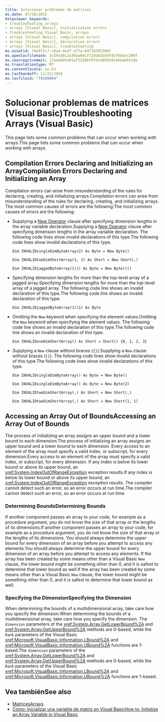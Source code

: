 ```yaml
---
title: Solucionar problemas de matrices
ms.date: 07/20/2015
helpviewer_keywords:
- troubleshooting arrays
- arrays [Visual Basic], initialization errors
- troubleshooting Visual Basic, arrays
- arrays [Visual Basic], compilation errors
- arrays [Visual Basic], declaration errors
- arrays [Visual Basic], troubleshooting
ms.assetid: f4e971c7-c0a4-4ed7-a77a-8d71039f266f
ms.openlocfilehash: 3c50c68c2a39aa04cff2dd43b5dfde709aec290f
ms.sourcegitcommit: 17ee6605e01ef32506f8fdc686954244ba6911de
ms.translationtype: MT
ms.contentlocale: es-ES
ms.lasthandoff: 11/22/2019
ms.locfileid: "74349064"
---
```

# <a name="troubleshooting-arrays-visual-basic"></a><span data-ttu-id="f8a1a-102">Solucionar problemas de matrices (Visual Basic)</span><span class="sxs-lookup"><span data-stu-id="f8a1a-102">Troubleshooting Arrays (Visual Basic)</span></span>
<span data-ttu-id="f8a1a-103">This page lists some common problems that can occur when working with arrays.</span><span class="sxs-lookup"><span data-stu-id="f8a1a-103">This page lists some common problems that can occur when working with arrays.</span></span>  
  
## <a name="compilation-errors-declaring-and-initializing-an-array"></a><span data-ttu-id="f8a1a-104">Compilation Errors Declaring and Initializing an Array</span><span class="sxs-lookup"><span data-stu-id="f8a1a-104">Compilation Errors Declaring and Initializing an Array</span></span>  
 <span data-ttu-id="f8a1a-105">Compilation errors can arise from misunderstanding of the rules for declaring, creating, and initializing arrays.</span><span class="sxs-lookup"><span data-stu-id="f8a1a-105">Compilation errors can arise from misunderstanding of the rules for declaring, creating, and initializing arrays.</span></span> <span data-ttu-id="f8a1a-106">The most common causes of errors are the following:</span><span class="sxs-lookup"><span data-stu-id="f8a1a-106">The most common causes of errors are the following:</span></span>  
  
- <span data-ttu-id="f8a1a-107">Supplying a [New Operator](../../../../visual-basic/language-reference/operators/new-operator.md) clause after specifying dimension lengths in the array variable declaration.</span><span class="sxs-lookup"><span data-stu-id="f8a1a-107">Supplying a [New Operator](../../../../visual-basic/language-reference/operators/new-operator.md) clause after specifying dimension lengths in the array variable declaration.</span></span> <span data-ttu-id="f8a1a-108">The following code lines show invalid declarations of this type.</span><span class="sxs-lookup"><span data-stu-id="f8a1a-108">The following code lines show invalid declarations of this type.</span></span>  
  
     `Dim INVALIDsingleDimByteArray(2) As Byte = New Byte()`  
  
     `Dim INVALIDtwoDimShortArray(1, 1) As Short = New Short(,)`  
  
     `Dim INVALIDjaggedByteArray(1)() As Byte = New Byte()()`  
  
- <span data-ttu-id="f8a1a-109">Specifying dimension lengths for more than the top-level array of a jagged array.</span><span class="sxs-lookup"><span data-stu-id="f8a1a-109">Specifying dimension lengths for more than the top-level array of a jagged array.</span></span> <span data-ttu-id="f8a1a-110">The following code line shows an invalid declaration of this type.</span><span class="sxs-lookup"><span data-stu-id="f8a1a-110">The following code line shows an invalid declaration of this type.</span></span>  
  
     `Dim INVALIDjaggedByteArray(1)(1) As Byte`  
  
- <span data-ttu-id="f8a1a-111">Omitting the `New` keyword when specifying the element values.</span><span class="sxs-lookup"><span data-stu-id="f8a1a-111">Omitting the `New` keyword when specifying the element values.</span></span> <span data-ttu-id="f8a1a-112">The following code line shows an invalid declaration of this type.</span><span class="sxs-lookup"><span data-stu-id="f8a1a-112">The following code line shows an invalid declaration of this type.</span></span>  
  
     `Dim INVALIDoneDimShortArray() As Short = Short() {0, 1, 2, 3}`  
  
- <span data-ttu-id="f8a1a-113">Supplying a `New` clause without braces (`{}`).</span><span class="sxs-lookup"><span data-stu-id="f8a1a-113">Supplying a `New` clause without braces (`{}`).</span></span> <span data-ttu-id="f8a1a-114">The following code lines show invalid declarations of this type.</span><span class="sxs-lookup"><span data-stu-id="f8a1a-114">The following code lines show invalid declarations of this type.</span></span>  
  
     `Dim INVALIDsingleDimByteArray() As Byte = New Byte()`  
  
     `Dim INVALIDsingleDimByteArray() As Byte = New Byte(2)`  
  
     `Dim INVALIDtwoDimShortArray(,) As Short = New Short(,)`  
  
     `Dim INVALIDtwoDimShortArray(,) As Short = New Short(1, 1)`  
  
## <a name="accessing-an-array-out-of-bounds"></a><span data-ttu-id="f8a1a-115">Accessing an Array Out of Bounds</span><span class="sxs-lookup"><span data-stu-id="f8a1a-115">Accessing an Array Out of Bounds</span></span>  
 <span data-ttu-id="f8a1a-116">The process of initializing an array assigns an upper bound and a lower bound to each dimension.</span><span class="sxs-lookup"><span data-stu-id="f8a1a-116">The process of initializing an array assigns an upper bound and a lower bound to each dimension.</span></span> <span data-ttu-id="f8a1a-117">Every access to an element of the array must specify a valid index, or subscript, for every dimension.</span><span class="sxs-lookup"><span data-stu-id="f8a1a-117">Every access to an element of the array must specify a valid index, or subscript, for every dimension.</span></span> <span data-ttu-id="f8a1a-118">If any index is below its lower bound or above its upper bound, an <xref:System.IndexOutOfRangeException> exception results.</span><span class="sxs-lookup"><span data-stu-id="f8a1a-118">If any index is below its lower bound or above its upper bound, an <xref:System.IndexOutOfRangeException> exception results.</span></span> <span data-ttu-id="f8a1a-119">The compiler cannot detect such an error, so an error occurs at run time.</span><span class="sxs-lookup"><span data-stu-id="f8a1a-119">The compiler cannot detect such an error, so an error occurs at run time.</span></span>  
  
### <a name="determining-bounds"></a><span data-ttu-id="f8a1a-120">Determining Bounds</span><span class="sxs-lookup"><span data-stu-id="f8a1a-120">Determining Bounds</span></span>  
 <span data-ttu-id="f8a1a-121">If another component passes an array to your code, for example as a procedure argument, you do not know the size of that array or the lengths of its dimensions.</span><span class="sxs-lookup"><span data-stu-id="f8a1a-121">If another component passes an array to your code, for example as a procedure argument, you do not know the size of that array or the lengths of its dimensions.</span></span> <span data-ttu-id="f8a1a-122">You should always determine the upper bound for every dimension of an array before you attempt to access any elements.</span><span class="sxs-lookup"><span data-stu-id="f8a1a-122">You should always determine the upper bound for every dimension of an array before you attempt to access any elements.</span></span> <span data-ttu-id="f8a1a-123">If the array has been created by some means other than a Visual Basic `New` clause, the lower bound might be something other than 0, and it is safest to determine that lower bound as well.</span><span class="sxs-lookup"><span data-stu-id="f8a1a-123">If the array has been created by some means other than a Visual Basic `New` clause, the lower bound might be something other than 0, and it is safest to determine that lower bound as well.</span></span>  
  
### <a name="specifying-the-dimension"></a><span data-ttu-id="f8a1a-124">Specifying the Dimension</span><span class="sxs-lookup"><span data-stu-id="f8a1a-124">Specifying the Dimension</span></span>  
 <span data-ttu-id="f8a1a-125">When determining the bounds of a multidimensional array, take care how you specify the dimension.</span><span class="sxs-lookup"><span data-stu-id="f8a1a-125">When determining the bounds of a multidimensional array, take care how you specify the dimension.</span></span> <span data-ttu-id="f8a1a-126">The `dimension` parameters of the <xref:System.Array.GetLowerBound%2A> and <xref:System.Array.GetUpperBound%2A> methods are 0-based, while the `Rank` parameters of the Visual Basic <xref:Microsoft.VisualBasic.Information.LBound%2A> and <xref:Microsoft.VisualBasic.Information.UBound%2A> functions are 1-based.</span><span class="sxs-lookup"><span data-stu-id="f8a1a-126">The `dimension` parameters of the <xref:System.Array.GetLowerBound%2A> and <xref:System.Array.GetUpperBound%2A> methods are 0-based, while the `Rank` parameters of the Visual Basic <xref:Microsoft.VisualBasic.Information.LBound%2A> and <xref:Microsoft.VisualBasic.Information.UBound%2A> functions are 1-based.</span></span>  
  
## <a name="see-also"></a><span data-ttu-id="f8a1a-127">Vea también</span><span class="sxs-lookup"><span data-stu-id="f8a1a-127">See also</span></span>

- [<span data-ttu-id="f8a1a-128">Matrices</span><span class="sxs-lookup"><span data-stu-id="f8a1a-128">Arrays</span></span>](../../../../visual-basic/programming-guide/language-features/arrays/index.md)
- [<span data-ttu-id="f8a1a-129">Cómo: Inicializar una variable de matriz en Visual Basic</span><span class="sxs-lookup"><span data-stu-id="f8a1a-129">How to: Initialize an Array Variable in Visual Basic</span></span>](../../../../visual-basic/programming-guide/language-features/arrays/how-to-initialize-an-array-variable.md)
